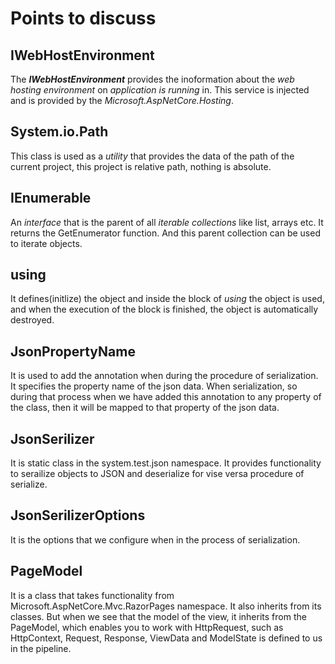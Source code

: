 # Points to discuss

## IWebHostEnvironment
The ***IWebHostEnvironment*** provides the inoformation about the *web hosting environment* on *application is running* in. This service is injected and is provided by the *Microsoft.AspNetCore.Hosting*.

## System.io.Path
This class is used as a *utility* that provides the data of the path of the current project, this project is relative path, nothing is absolute.

## IEnumerable
An *interface* that is the parent of all *iterable collections* like list, arrays etc. It returns the GetEnumerator function. And this parent collection can be used to iterate objects.

## using
It defines(initlize) the object and inside the block of *using* the object is used, and when the execution of the block is finished, the object is automatically destroyed.

## JsonPropertyName
It is used to add the annotation when during the procedure of serialization. It specifies the property name of the json data. When serialization, so during that process when we have added this annotation to any property of the class, then it will be mapped to that property of the json data.

## JsonSerilizer
It is static class in the system.test.json namespace. It provides functionality to serailize objects to JSON and deserialize for vise versa procedure of serialize.

## JsonSerilizerOptions
It is the options that we configure when in the process of serialization.

## PageModel
It is a class that takes functionality from Microsoft.AspNetCore.Mvc.RazorPages namespace. It also inherits from its classes. But when we see that the model of the view, it inherits from the PageModel, which enables you to work with HttpRequest, such as HttpContext, Request, Response, ViewData and ModelState is defined to us in the pipeline.
 
